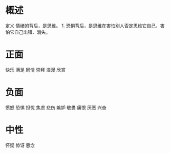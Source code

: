# 概述
定义
情绪的背后，是思维。
	1. 恐惧背后，是思维在害怕别人否定思维它自己，害怕它自己出错、消失。
# 正面
快乐
满足
同情
崇拜
浪漫
欣赏
# 负面
愤怒
恐惧
担忧
焦虑
悲伤
嫉妒
敬畏
痛恨
厌恶
兴奋
# 中性
怀疑
惊讶
思念
